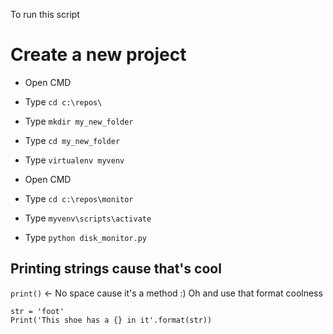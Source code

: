 
To run this script


# Create a new project

* Open CMD
* Type `cd c:\repos\`
* Type `mkdir my_new_folder`
* Type `cd my_new_folder`
* Type `virtualenv myvenv`

* Open CMD
* Type `cd c:\repos\monitor`
* Type `myvenv\scripts\activate`
* Type `python disk_monitor.py`


## Printing strings cause that's cool

`print()` <- No space cause it's a method :)
Oh and use that format coolness 

```
str = 'foot'
Print('This shoe has a {} in it'.format(str))
```
